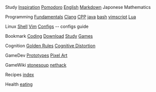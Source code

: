 Study
    [Inspiration](Inspiration/index.md)
    [Pomodoro](Pomodoro/index.md)
    [English](English/index.md)
    [Markdown](Markdown/index.md)
    Japonese
    Mathematics

Programming
	[Fundamentals](Fundamentals/Index.md)
    [Clang](Clang/index.md)
    [CPP](CPP/index.md)
    [java](java/index.md)
    [bash](bash/index.md)
    [vimscript](vimscript/index.md)
    [Lua](Lua/index.md)

Linux
    [Shell](Shell/index.md)
    [Vim](Vim/index.md)
    [Configs](Configs/index.md) -- configs guide

Bookmark
    [Coding](Bookmark/Coding.md)
    [Download](Bookmark/Download.md)
    [Study](Bookmark/Study.md)
    [Games](Bookmark/Games.md)

Cognition
    [Golden Rules](Cognition/GoldenRules.md)
    [Cognitive Distortion](Cognition/Index.md)

GameDev
    [Prototypes](GameDev/Prototypes.md)
    [Pixel Art](GameDev/PixelArt.md)

GameWiki
    [stonesoup](stonesoup/commands.md)
    [nethack](nethack/index.md)

Recipes
    [index](Recipes/index.md)

Health
    [eating](Health/eating.md)
